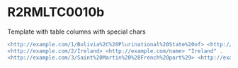 
# R2RMLTC0010b
Template with table columns with special chars

```diff
<http://example.com/1/Bolivia%2C%20Plurinational%20State%20of> <http://example.com/name> "Bolivia, Plurinational State of" .
<http://example.com/2/Ireland> <http://example.com/name> "Ireland" .
<http://example.com/3/Saint%20Martin%20%28French%20part%29> <http://example.com/name> "Saint Martin (French part)" .
```

